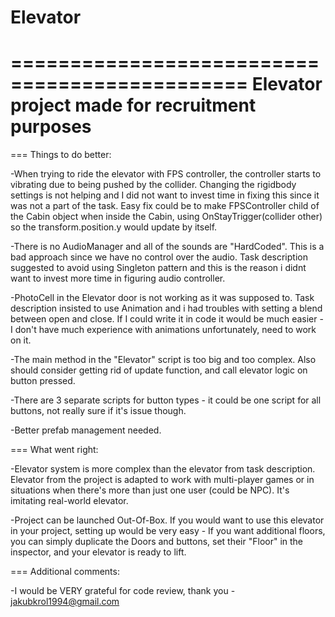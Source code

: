 # Elevator
==============================================
Elevator project made for recruitment purposes
==============================================

===
Things to do better:

-When trying to ride the elevator with FPS controller, the controller starts to vibrating due to being pushed by the collider.
 Changing the rigidbody settings is not helping and I did not want to invest time in fixing this since it was not a part of the task.
 Easy fix could be to make FPSController child of the Cabin object when inside the Cabin, using OnStayTrigger(collider other) so the transform.position.y would update by itself.

-There is no AudioManager and all of the sounds are "HardCoded". This is a bad approach since we have no control over the audio. 
 Task description suggested to avoid using Singleton pattern and this is the reason i didnt want to invest more time in figuring audio controller.

-PhotoCell in the Elevator door is not working as it was supposed to. Task description insisted to use Animation and i had troubles with setting a blend between open and close.
 If I could write it in code it would be much easier - I don't have much experience with animations unfortunately, need to work on it.

-The main method in the "Elevator" script is too big and too complex. Also should consider getting rid of update function, and call elevator logic on button pressed.

-There are 3 separate scripts for button types - it could be one script for all buttons, not really sure if it's issue though.

-Better prefab management needed.

===
What went right:

-Elevator system is more complex than the elevator from task description. Elevator from the project is adapted to work with multi-player games or in situations
 when there's more than just one user (could be NPC). It's imitating real-world elevator.

-Project can be launched Out-Of-Box. If you would want to use this elevator in your project, setting up would be very easy - If you want additional floors,
 you can simply duplicate the Doors and buttons, set their "Floor" in the inspector, and your elevator is ready to lift. 

===
Additional comments:

-I would be VERY grateful for code review, thank you - jakubkrol1994@gmail.com
